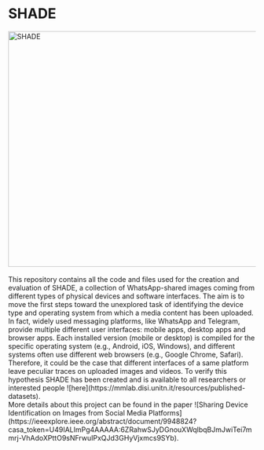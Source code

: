 # SHADE

<img src="https://github.com/andreaunitn/SHADE/assets/105369215/d109f523-c4a9-4fae-9ec8-6af249526972" alt="SHADE" width="640" height="480"/>
<br /><br />
This repository contains all the code and files used for the creation and evaluation of SHADE, a collection of WhatsApp-shared images coming from different types of physical devices and software interfaces. The aim is to move the first steps toward the unexplored task of identifying the device type and operating system from which a media content has been uploaded. In fact, widely used messaging platforms, like WhatsApp and Telegram, provide multiple different user interfaces: mobile apps, desktop apps and browser apps. Each installed version (mobile or desktop) is compiled for the specific operating system (e.g., Android, iOS, Windows), and different systems often use different web browsers (e.g., Google Chrome, Safari). Therefore, it could be the case that different interfaces of a same platform leave peculiar traces on uploaded images and videos. To verify this hypothesis SHADE has been created and is available to all researchers or interested people ![here](https://mmlab.disi.unitn.it/resources/published-datasets).
<br />
More details about this project can be found in the paper ![Sharing Device Identification on Images from Social Media Platforms](https://ieeexplore.ieee.org/abstract/document/9948824?casa_token=U49IALImPg4AAAAA:6ZRahwSJyDGnouXWqlbqBJmJwiTei7mmrj-VhAdoXPttO9sNFrwuIPxQJd3GHyVjxmcs9SYb).
